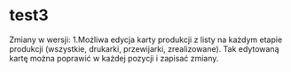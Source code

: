 # test3
Zmiany w wersji:
1.Możliwa edycja karty produkcji z listy na każdym etapie produkcji (wszystkie, drukarki, przewijarki, zrealizowane). Tak edytowaną kartę można poprawić w każdej pozycji i zapisać zmiany.
